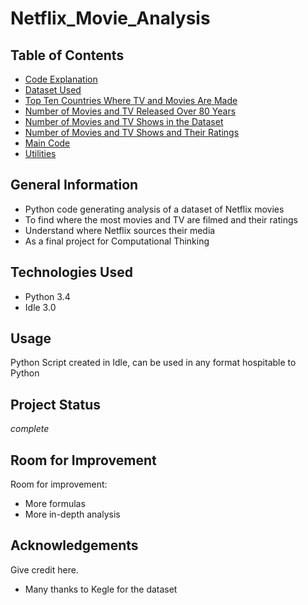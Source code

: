 # Netflix_Movie_Analysis

## Table of Contents
* [Code Explanation](#Computational-Thinking-Final-Project.docx)
* [Dataset Used](#Netflix_Titles.csv)
* [Top Ten Countries Where TV and Movies Are Made](#countrieschart.png)
* [Number of Movies and TV Released Over 80 Years](#datesplot.png)
* [Number of Movies and TV Shows in the Dataset](#moviestvcount.png)
* [Number of Movies and TV Shows and Their Ratings](#ratingschart.png)
* [Main Code](#main.py)
* [Utilities](#utilities.py)


## General Information
- Python code generating analysis of a dataset of Netflix movies
- To find where the most movies and TV are filmed and their ratings
- Understand where Netflix sources their media
- As a final project for Computational Thinking
<!-- You don't have to answer all the questions - just the ones relevant to your project. -->


## Technologies Used
- Python 3.4
- Idle 3.0


## Usage
Python Script created in Idle, can be used in any format hospitable to Python


## Project Status
 _complete_


## Room for Improvement

Room for improvement:
- More formulas
- More in-depth analysis

## Acknowledgements
Give credit here.
- Many thanks to Kegle for the dataset




<!-- Optional -->
<!-- ## License -->
<!-- This project is open source and available under the [... License](). -->

<!-- You don't have to include all sections - just the one's relevant to your project -->
